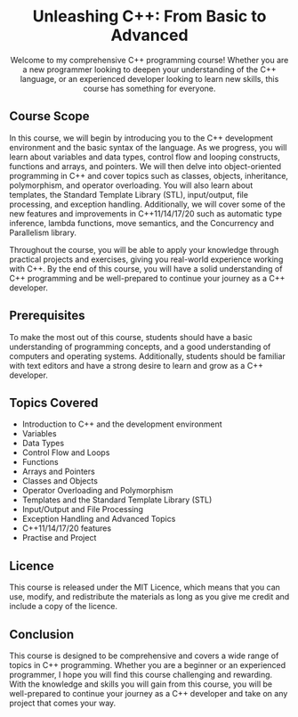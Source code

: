 <h1 align="center">Unleashing C++: From Basic to Advanced</h1>

<p align="center">Welcome to my comprehensive C++ programming course! Whether you are a new programmer looking to deepen your understanding of the C++ language, or an experienced developer looking to learn new skills, this course has something for everyone.</p>



<h2>Course Scope</h2>

<p>In this course, we will begin by introducing you to the C++ development environment and the basic syntax of the language. As we progress, you will learn about variables and data types, control flow and looping constructs, functions and arrays, and pointers. We will then delve into object-oriented programming in C++ and cover topics such as classes, objects, inheritance, polymorphism, and operator overloading. You will also learn about templates, the Standard Template Library (STL), input/output, file processing, and exception handling. Additionally, we will cover some of the new features and improvements in C++11/14/17/20 such as automatic type inference, lambda functions, move semantics, and the Concurrency and Parallelism library.</p>

<p>Throughout the course, you will be able to apply your knowledge through practical projects and exercises, giving you real-world experience working with C++. By the end of this course, you will have a solid understanding of C++ programming and be well-prepared to continue your journey as a C++ developer.</p>



<h2>Prerequisites</h2>

<p>To make the most out of this course, students should have a basic understanding of programming concepts, and a good understanding of computers and operating systems. Additionally, students should be familiar with text editors and have a strong desire to learn and grow as a C++ developer.</p>



<h2>Topics Covered</h2>

<ul>

  <li>Introduction to C++ and the development environment</li>

  <li>Variables</li>
   
  <li>Data Types</li>

  <li>Control Flow and Loops</li>

  <li>Functions</li>

  <li>Arrays and Pointers</li>

  <li>Classes and Objects</li>

  <li>Operator Overloading and Polymorphism</li>

  <li>Templates and the Standard Template Library (STL)</li>

  <li>Input/Output and File Processing</li>

  <li>Exception Handling and Advanced Topics</li>

  <li>C++11/14/17/20 features</li>

  <li>Practise and Project</li>

</ul>



<h2>Licence</h2>

<p>This course is released under the MIT Licence, which means that you can use, modify, and redistribute the materials as long as you give me credit and include a copy of the licence.</p>



<h2>Conclusion</h2>

<p>This course is designed to be comprehensive and covers a wide range of topics in C++ programming. Whether you are a beginner or an experienced programmer, I hope you will find this course challenging and rewarding. With the knowledge and skills you will gain from this course, you will be well-prepared to continue your journey as a C++ developer and take on any project that comes your way.</p>

